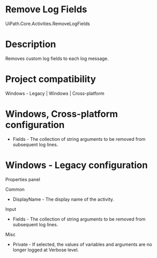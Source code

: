 ﻿# Remove Log Fields

UiPath.Core.Activities.RemoveLogFields

# Description

Removes custom log fields to each log message.

# Project compatibility

Windows - Legacy | Windows | Cross-platform

# Windows, Cross-platform configuration

* Fields - The collection of string arguments to be removed from subsequent log lines.

# Windows - Legacy configuration

Properties panel

Common

* DisplayName - The display name of the activity.

Input

* Fields - The collection of string arguments to be removed from subsequent log lines.

Misc

* Private - If selected, the values of variables and arguments are no longer logged at Verbose level.
